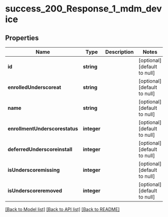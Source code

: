 # success_200_Response_1_mdm_device

## Properties
Name | Type | Description | Notes
------------ | ------------- | ------------- | -------------
**id** | **string** |  | [optional] [default to null]
**enrolledUnderscoreat** | **string** |  | [optional] [default to null]
**name** | **string** |  | [optional] [default to null]
**enrollmentUnderscorestatus** | **integer** |  | [optional] [default to null]
**deferredUnderscoreinstall** | **integer** |  | [optional] [default to null]
**isUnderscoremissing** | **integer** |  | [optional] [default to null]
**isUnderscoreremoved** | **integer** |  | [optional] [default to null]

[[Back to Model list]](../README.md#documentation-for-models) [[Back to API list]](../README.md#documentation-for-api-endpoints) [[Back to README]](../README.md)


